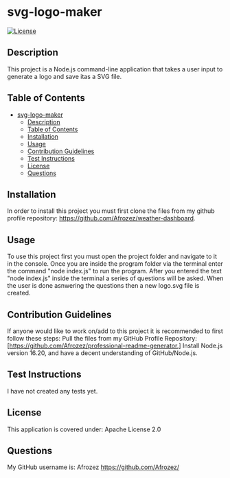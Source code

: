 # svg-logo-maker

[![License](https://img.shields.io/badge/License-Apache_2.0-blue.svg)](https://opensource.org/licenses/Apache-2.0)

## Description

This project is a Node.js command-line application that takes a user input to generate a logo and save itas a SVG file.

## Table of Contents

- [svg-logo-maker](#svg-logo-maker)
  - [Description](#description)
  - [Table of Contents](#table-of-contents)
  - [Installation](#installation)
  - [Usage](#usage)
  - [Contribution Guidelines](#contribution-guidelines)
  - [Test Instructions](#test-instructions)
  - [License](#license)
  - [Questions](#questions)

## Installation

In order to install this project you must first clone the files from my github profile repository: https://github.com/Afrozez/weather-dashboard.

## Usage

To use this project first you must open the project folder and navigate to it in the console. Once you are inside the program folder via the terminal enter the command "node index.js" to run the program. After you entered the text "node index.js" inside the terminal a series of questions will be asked. When the user is done asnwering the questions then a  new logo.svg file is created.

## Contribution Guidelines

If anyone would like to work on/add to this project it is recommended to first follow these steps: Pull the files from my GitHub Profile Repository: [https://github.com/Afrozez/professional-readme-generator.] Install Node.js version 16.20, and have a decent understanding of GitHub/Node.js.

## Test Instructions

I have not created any tests yet.

## License

This application is covered under: Apache License 2.0

## Questions

 My GitHub username is: Afrozez <https://github.com/Afrozez/>
